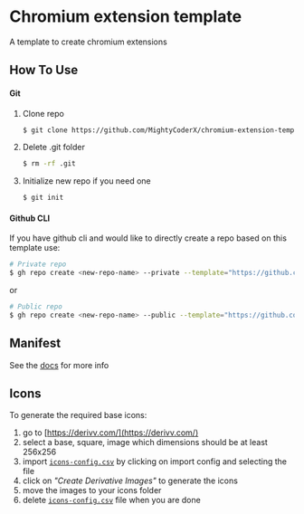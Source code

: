# Chromium extension template

A template to create chromium extensions

## How To Use
#### Git
1. Clone repo
    ```bash
    $ git clone https://github.com/MightyCoderX/chromium-extension-template.git
    ```
1. Delete .git folder
    ```bash
    $ rm -rf .git
    ```
1. Initialize new repo if you need one
    ```bash
    $ git init
    ```
#### Github CLI
If you have github cli and would like to directly create a repo based on this template use:
```bash
# Private repo
$ gh repo create <new-repo-name> --private --template="https://github.com/MightyCoderX/chromium-extension-template"
```
or
```bash
# Public repo
$ gh repo create <new-repo-name> --public --template="https://github.com/MightyCoderX/chromium-extension-template"
```

## Manifest
See the [docs](https://developer.chrome.com/docs/extensions/mv3/manifest/) for more info

## Icons 
To generate the required base icons:
1. go to [https://derivv.com/](https://derivv.com/)
1. select a base, square, image which dimensions should be at least 256x256
1. import [`icons-config.csv`](./icons-config.csv) by clicking on import config and selecting the file
1. click on _"Create Derivative Images"_ to generate the icons
1. move the images to your icons folder
1. delete [`icons-config.csv`](./icons-config.csv) file when you are done
